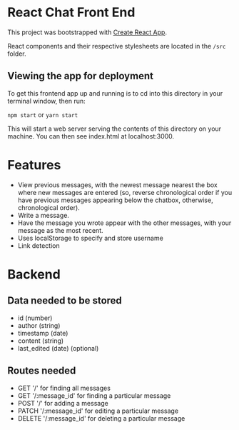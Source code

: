 # React Chat Front End

This project was bootstrapped with [Create React App](https://github.com/facebookincubator/create-react-app).

React components and their respective stylesheets are located in the `/src` folder.

## Viewing the app for deployment
To get this frontend app up and running is to cd into this directory in your terminal window, then
run:

 `npm start` or `yarn start`
  
This will start a web server serving the contents of this directory on
your machine. You can then see index.html at localhost:3000.

# Features
* View previous messages, with the newest message nearest the box where new
  messages are entered (so, reverse chronological order if you have previous
  messages appearing below the chatbox, otherwise, chronological order).
* Write a message.
* Have the message you wrote appear with the other messages, with your message
  as the most recent.
* Uses localStorage to specify and store username
* Link detection

# Backend 
## Data needed to be stored
* id (number)
* author (string)
* timestamp (date)
* content (string)
* last_edited (date) (optional)

## Routes needed
* GET '/' for finding all messages
* GET '/:message_id' for finding a particular message
* POST '/' for adding a message
* PATCH '/:message_id' for editing a particular message
* DELETE '/:message_id' for deleting a particular message
